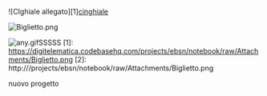 ![CIghiale allegato][1][cinghiale](/projects/ebsn/notebook/raw/Attachments/cinghiale) 


![Biglietto.png](![/projects/ebsn/notebook/raw/Attachments/Biglietto.png][2]) 

![any.gifSSSSS](/projects/ebsn/blob/default/Attachments/any.gif) 
  [1]: https://digitelematica.codebasehq.com/projects/ebsn/notebook/raw/Attachments/Biglietto.png
  [2]: http:///projects/ebsn/notebook/raw/Attachments/Biglietto.png

nuovo progetto